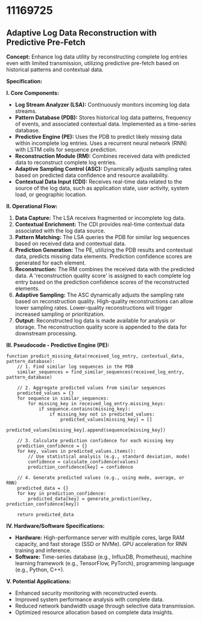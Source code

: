 # 11169725

## Adaptive Log Data Reconstruction with Predictive Pre-Fetch

**Concept:** Enhance log data utility by reconstructing complete log entries even with limited transmission, utilizing predictive pre-fetch based on historical patterns and contextual data.

**Specification:**

**I. Core Components:**

*   **Log Stream Analyzer (LSA):** Continuously monitors incoming log data streams.
*   **Pattern Database (PDB):** Stores historical log data patterns, frequency of events, and associated contextual data. Implemented as a time-series database.
*   **Predictive Engine (PE):** Uses the PDB to predict likely missing data within incomplete log entries. Uses a recurrent neural network (RNN) with LSTM cells for sequence prediction.
*   **Reconstruction Module (RM):** Combines received data with predicted data to reconstruct complete log entries.
*   **Adaptive Sampling Control (ASC):** Dynamically adjusts sampling rates based on predicted data confidence and resource availability.
*   **Contextual Data Input (CDI):** Receives real-time data related to the source of the log data, such as application state, user activity, system load, or geographic location.

**II. Operational Flow:**

1.  **Data Capture:** The LSA receives fragmented or incomplete log data.
2.  **Contextual Enrichment:** The CDI provides real-time contextual data associated with the log data source.
3.  **Pattern Matching:** The LSA queries the PDB for similar log sequences based on received data and contextual data.
4.  **Prediction Generation:** The PE, utilizing the PDB results and contextual data, predicts missing data elements.  Prediction confidence scores are generated for each element.
5.  **Reconstruction:** The RM combines the received data with the predicted data. A 'reconstruction quality score' is assigned to each complete log entry based on the prediction confidence scores of the reconstructed elements.
6.  **Adaptive Sampling:** The ASC dynamically adjusts the sampling rate based on reconstruction quality. High-quality reconstructions can allow lower sampling rates.  Lower-quality reconstructions will trigger increased sampling or prioritization.
7.  **Output:** Reconstructed log data is made available for analysis or storage. The reconstruction quality score is appended to the data for downstream processing.

**III. Pseudocode - Predictive Engine (PE):**

```pseudocode
function predict_missing_data(received_log_entry, contextual_data, pattern_database):
    // 1. Find similar log sequences in the PDB
    similar_sequences = find_similar_sequences(received_log_entry, pattern_database)

    // 2. Aggregate predicted values from similar sequences
    predicted_values = {}
    for sequence in similar_sequences:
        for missing_key in received_log_entry.missing_keys:
            if sequence.contains(missing_key):
                if missing_key not in predicted_values:
                    predicted_values[missing_key] = []
                predicted_values[missing_key].append(sequence[missing_key])

    // 3. Calculate prediction confidence for each missing key
    prediction_confidence = {}
    for key, values in predicted_values.items():
        // Use statistical analysis (e.g., standard deviation, mode)
        confidence = calculate_confidence(values)
        prediction_confidence[key] = confidence

    // 4. Generate predicted values (e.g., using mode, average, or RNN)
    predicted_data = {}
    for key in prediction_confidence:
        predicted_data[key] = generate_prediction(key, prediction_confidence[key])

    return predicted_data
```

**IV. Hardware/Software Specifications:**

*   **Hardware:** High-performance server with multiple cores, large RAM capacity, and fast storage (SSD or NVMe). GPU acceleration for RNN training and inference.
*   **Software:** Time-series database (e.g., InfluxDB, Prometheus), machine learning framework (e.g., TensorFlow, PyTorch), programming language (e.g., Python, C++).

**V. Potential Applications:**

*   Enhanced security monitoring with reconstructed events.
*   Improved system performance analysis with complete data.
*   Reduced network bandwidth usage through selective data transmission.
*   Optimized resource allocation based on complete data insights.